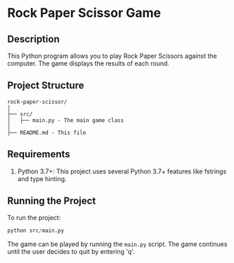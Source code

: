 # Rock Paper Scissor Game

## Description
This Python program allows you to play Rock Paper Scissors against the computer. The game displays the results of each round.

## Project Structure
```
rock-paper-scissor/
│
├── src/
│   ├── main.py - The main game class
│
├── README.md - This file
```

## Requirements
1. Python 3.7+: This project uses several Python 3.7+ features like fstrings and type hinting.

## Running the Project
To run the project:

```python
python src/main.py
```

The game can be played by running the `main.py` script. The game continues until the user decides to quit by entering 'q'.
